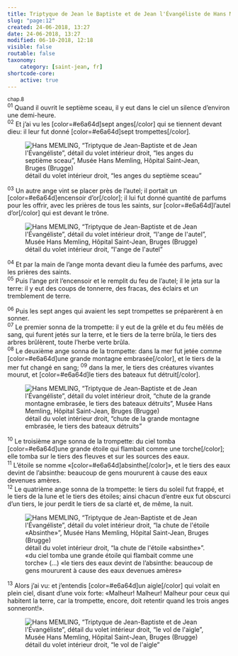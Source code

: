 ```yaml
---
title: Triptyque de Jean le Baptiste et de Jean l'Évangéliste de Hans Memling
slug: "page:12"
created: 24-06-2018, 13:27
date: 24-06-2018, 13:27
modified: 06-10-2018, 12:18
visible: false
routable: false
taxonomy:
    category: [saint-jean, fr]
shortcode-core:
    active: true
---
```

<sup>chap.8</sup>  
<sup>01</sup> 
Quand il ouvrit le septième sceau, il y eut dans le ciel un silence d’environ une demi-heure.  
<sup>02</sup> 
Et j’ai vu les [color=#e6a64d]sept anges[/color] qui se tiennent devant dieu: il leur fut donné [color=#e6a64d]sept trompettes[/color].

<figure><picture>
<source
sizes="(max-width: 767px) 98vw, (min-width: 959px) 50vw, 86vw"
srcset="
/user/sites/docs/pages/01.home/06.bruges/01.hopital-saint-jean/01.saint-jean/12.saint-jean_12/7-anges-280.webp 280w,
/user/sites/docs/pages/01.home/06.bruges/01.hopital-saint-jean/01.saint-jean/12.saint-jean_12/7-anges-380.webp 380w,
/user/sites/docs/pages/01.home/06.bruges/01.hopital-saint-jean/01.saint-jean/12.saint-jean_12/7-anges-480.webp 480w,
/user/sites/docs/pages/01.home/06.bruges/01.hopital-saint-jean/01.saint-jean/12.saint-jean_12/7-anges-640.webp 640w,
/user/sites/docs/pages/01.home/06.bruges/01.hopital-saint-jean/01.saint-jean/12.saint-jean_12/7-anges-840.webp 840w,
/user/sites/docs/pages/01.home/06.bruges/01.hopital-saint-jean/01.saint-jean/12.saint-jean_12/7-anges-1280.webp 1280w,
/user/sites/docs/pages/01.home/06.bruges/01.hopital-saint-jean/01.saint-jean/12.saint-jean_12/7-anges-1600.webp 1600w,
/user/sites/docs/pages/01.home/06.bruges/01.hopital-saint-jean/01.saint-jean/12.saint-jean_12/7-anges-1920.webp 1920w"
type="image/webp" />
<img
src="/user/sites/docs/pages/01.home/06.bruges/01.hopital-saint-jean/01.saint-jean/12.saint-jean_12/7-anges-640.jpg" title="Hans MEMLING, “Triptyque de Jean-Baptiste et de Jean l'Évangéliste”, détail du volet intérieur droit, “les anges du septième sceau”, Musée Hans Memling, Hôpital Saint-Jean, Bruges (Brugge)" alt="Hans MEMLING, “Triptyque de Jean-Baptiste et de Jean l'Évangéliste”, détail du volet intérieur droit, “les anges du septième sceau”, Musée Hans Memling, Hôpital Saint-Jean, Bruges (Brugge)" class="class-80-img"
sizes="(max-width: 767px) 98vw, (min-width: 959px) 50vw, 86vw"
srcset="
/user/sites/docs/pages/01.home/06.bruges/01.hopital-saint-jean/01.saint-jean/12.saint-jean_12/7-anges-280.jpg 280w,
/user/sites/docs/pages/01.home/06.bruges/01.hopital-saint-jean/01.saint-jean/12.saint-jean_12/7-anges-380.jpg 380w,
/user/sites/docs/pages/01.home/06.bruges/01.hopital-saint-jean/01.saint-jean/12.saint-jean_12/7-anges-480.jpg 480w,
/user/sites/docs/pages/01.home/06.bruges/01.hopital-saint-jean/01.saint-jean/12.saint-jean_12/7-anges-640.jpg 640w,
/user/sites/docs/pages/01.home/06.bruges/01.hopital-saint-jean/01.saint-jean/12.saint-jean_12/7-anges-840.jpg 840w,
/user/sites/docs/pages/01.home/06.bruges/01.hopital-saint-jean/01.saint-jean/12.saint-jean_12/7-anges-1280.jpg 1280w,
/user/sites/docs/pages/01.home/06.bruges/01.hopital-saint-jean/01.saint-jean/12.saint-jean_12/7-anges-1600.jpg 1600w,
/user/sites/docs/pages/01.home/06.bruges/01.hopital-saint-jean/01.saint-jean/12.saint-jean_12/7-anges-1920.jpg 1920w">
</picture><figcaption>détail du volet intérieur droit, “les anges du septième sceau”</figcaption></figure>

<sup>03</sup> 
Un autre ange vint se placer près de l’autel; il portait un [color=#e6a64d]encensoir d’or[/color]; il lui fut donné quantité de parfums pour les offrir, avec les prières de tous les saints, sur [color=#e6a64d]l’autel d’or[/color] qui est devant le trône.

<figure><picture>
<source
sizes="(max-width: 767px) 98vw, (min-width: 959px) 50vw, 86vw"
srcset="
/user/sites/docs/pages/01.home/06.bruges/01.hopital-saint-jean/01.saint-jean/12.saint-jean_12/autel-280.webp 280w,
/user/sites/docs/pages/01.home/06.bruges/01.hopital-saint-jean/01.saint-jean/12.saint-jean_12/autel-380.webp 380w,
/user/sites/docs/pages/01.home/06.bruges/01.hopital-saint-jean/01.saint-jean/12.saint-jean_12/autel-480.webp 480w,
/user/sites/docs/pages/01.home/06.bruges/01.hopital-saint-jean/01.saint-jean/12.saint-jean_12/autel-640.webp 640w,
/user/sites/docs/pages/01.home/06.bruges/01.hopital-saint-jean/01.saint-jean/12.saint-jean_12/autel-840.webp 840w,
/user/sites/docs/pages/01.home/06.bruges/01.hopital-saint-jean/01.saint-jean/12.saint-jean_12/autel-1280.webp 1280w,
/user/sites/docs/pages/01.home/06.bruges/01.hopital-saint-jean/01.saint-jean/12.saint-jean_12/autel-1600.webp 1600w,
/user/sites/docs/pages/01.home/06.bruges/01.hopital-saint-jean/01.saint-jean/12.saint-jean_12/autel-1920.webp 1920w"
type="image/webp" />
<img
src="/user/sites/docs/pages/01.home/06.bruges/01.hopital-saint-jean/01.saint-jean/12.saint-jean_12/autel-640.jpg" title="Hans MEMLING, “Triptyque de Jean-Baptiste et de Jean l'Évangéliste”, détail du volet intérieur droit, “l'ange de l'autel”, Musée Hans Memling, Hôpital Saint-Jean, Bruges (Brugge)" alt="Hans MEMLING, “Triptyque de Jean-Baptiste et de Jean l'Évangéliste”, détail du volet intérieur droit, “l'ange de l'autel”, Musée Hans Memling, Hôpital Saint-Jean, Bruges (Brugge)" class="class-80-img"
sizes="(max-width: 767px) 98vw, (min-width: 959px) 50vw, 86vw"
srcset="
/user/sites/docs/pages/01.home/06.bruges/01.hopital-saint-jean/01.saint-jean/12.saint-jean_12/autel-280.jpg 280w,
/user/sites/docs/pages/01.home/06.bruges/01.hopital-saint-jean/01.saint-jean/12.saint-jean_12/autel-380.jpg 380w,
/user/sites/docs/pages/01.home/06.bruges/01.hopital-saint-jean/01.saint-jean/12.saint-jean_12/autel-480.jpg 480w,
/user/sites/docs/pages/01.home/06.bruges/01.hopital-saint-jean/01.saint-jean/12.saint-jean_12/autel-640.jpg 640w,
/user/sites/docs/pages/01.home/06.bruges/01.hopital-saint-jean/01.saint-jean/12.saint-jean_12/autel-840.jpg 840w,
/user/sites/docs/pages/01.home/06.bruges/01.hopital-saint-jean/01.saint-jean/12.saint-jean_12/autel-1280.jpg 1280w,
/user/sites/docs/pages/01.home/06.bruges/01.hopital-saint-jean/01.saint-jean/12.saint-jean_12/autel-1600.jpg 1600w,
/user/sites/docs/pages/01.home/06.bruges/01.hopital-saint-jean/01.saint-jean/12.saint-jean_12/autel-1920.jpg 1920w">
</picture><figcaption>détail du volet intérieur droit, “l'ange de l'autel”</figcaption></figure>

<sup>04</sup> 
Et par la main de l’ange monta devant dieu la fumée des parfums, avec les prières des saints.  
<sup>05</sup> 
Puis l’ange prit l’encensoir et le remplit du feu de l’autel; il le jeta sur la terre: il y eut des coups de tonnerre, des fracas, des éclairs et un tremblement de terre.

<sup>06</sup> 
Puis les sept anges qui avaient les sept trompettes se préparèrent à en sonner.  
<sup>07</sup> 
Le premier sonna de la trompette: il y eut de la grêle et du feu mêlés de sang, qui furent jetés sur la terre, et le tiers de la terre brûla, le tiers des arbres brûlèrent, toute l’herbe verte brûla.  
<sup>08</sup> 
Le deuxième ange sonna de la trompette: dans la mer fut jetée comme [color=#e6a64d]une grande montagne embrasée[/color], et le tiers de la mer fut changé en sang; 
<sup>09</sup> 
dans la mer, le tiers des créatures vivantes mourut, et [color=#e6a64d]le tiers des bateaux fut détruit[/color].

<figure><picture>
<source
sizes="(max-width: 767px) 98vw, (min-width: 959px) 50vw, 86vw"
srcset="
/user/sites/docs/pages/01.home/06.bruges/01.hopital-saint-jean/01.saint-jean/12.saint-jean_12/bateaux-280.webp 280w,
/user/sites/docs/pages/01.home/06.bruges/01.hopital-saint-jean/01.saint-jean/12.saint-jean_12/bateaux-380.webp 380w,
/user/sites/docs/pages/01.home/06.bruges/01.hopital-saint-jean/01.saint-jean/12.saint-jean_12/bateaux-480.webp 480w,
/user/sites/docs/pages/01.home/06.bruges/01.hopital-saint-jean/01.saint-jean/12.saint-jean_12/bateaux-640.webp 640w,
/user/sites/docs/pages/01.home/06.bruges/01.hopital-saint-jean/01.saint-jean/12.saint-jean_12/bateaux-840.webp 840w,
/user/sites/docs/pages/01.home/06.bruges/01.hopital-saint-jean/01.saint-jean/12.saint-jean_12/bateaux-1280.webp 1280w,
/user/sites/docs/pages/01.home/06.bruges/01.hopital-saint-jean/01.saint-jean/12.saint-jean_12/bateaux-1600.webp 1600w,
/user/sites/docs/pages/01.home/06.bruges/01.hopital-saint-jean/01.saint-jean/12.saint-jean_12/bateaux-1920.webp 1920w"
type="image/webp" />
<img
src="/user/sites/docs/pages/01.home/06.bruges/01.hopital-saint-jean/01.saint-jean/12.saint-jean_12/bateaux-640.jpg" title="Hans MEMLING, “Triptyque de Jean-Baptiste et de Jean l'Évangéliste”, détail du volet intérieur droit, “chute de la grande montagne embrasée, le tiers des bateaux détruits”, Musée Hans Memling, Hôpital Saint-Jean, Bruges (Brugge)" alt="Hans MEMLING, “Triptyque de Jean-Baptiste et de Jean l'Évangéliste”, détail du volet intérieur droit, “chute de la grande montagne embrasée, le tiers des bateaux détruits”, Musée Hans Memling, Hôpital Saint-Jean, Bruges (Brugge)" class="class-80-img"
sizes="(max-width: 767px) 98vw, (min-width: 959px) 50vw, 86vw"
srcset="
/user/sites/docs/pages/01.home/06.bruges/01.hopital-saint-jean/01.saint-jean/12.saint-jean_12/bateaux-280.jpg 280w,
/user/sites/docs/pages/01.home/06.bruges/01.hopital-saint-jean/01.saint-jean/12.saint-jean_12/bateaux-380.jpg 380w,
/user/sites/docs/pages/01.home/06.bruges/01.hopital-saint-jean/01.saint-jean/12.saint-jean_12/bateaux-480.jpg 480w,
/user/sites/docs/pages/01.home/06.bruges/01.hopital-saint-jean/01.saint-jean/12.saint-jean_12/bateaux-640.jpg 640w,
/user/sites/docs/pages/01.home/06.bruges/01.hopital-saint-jean/01.saint-jean/12.saint-jean_12/bateaux-840.jpg 840w,
/user/sites/docs/pages/01.home/06.bruges/01.hopital-saint-jean/01.saint-jean/12.saint-jean_12/bateaux-1280.jpg 1280w,
/user/sites/docs/pages/01.home/06.bruges/01.hopital-saint-jean/01.saint-jean/12.saint-jean_12/bateaux-1600.jpg 1600w,
/user/sites/docs/pages/01.home/06.bruges/01.hopital-saint-jean/01.saint-jean/12.saint-jean_12/bateaux-1920.jpg 1920w">
</picture><figcaption>détail du volet intérieur droit, “chute de la grande montagne embrasée, le tiers des bateaux détruits”</figcaption></figure>

<sup>10</sup> 
Le troisième ange sonna de la trompette: du ciel tomba [color=#e6a64d]une grande étoile qui flambait comme une torche[/color]; elle tomba sur le tiers des fleuves et sur les sources des eaux.  
<sup>11</sup> 
L’étoile se nomme «[color=#e6a64d]absinthe[/color]», et le tiers des eaux devint de l’absinthe: beaucoup de gens moururent à cause des eaux devenues amères.  
<sup>12</sup> 
Le quatrième ange sonna de la trompette: le tiers du soleil fut frappé, et le tiers de la lune et le tiers des étoiles; ainsi chacun d’entre eux fut obscurci d’un tiers, le jour perdit le tiers de sa clarté et, de même, la nuit.

<figure><picture>
<source
sizes="(max-width: 767px) 98vw, (min-width: 959px) 50vw, 86vw"
srcset="
/user/sites/docs/pages/01.home/06.bruges/01.hopital-saint-jean/01.saint-jean/12.saint-jean_12/absinthe-280.webp 280w,
/user/sites/docs/pages/01.home/06.bruges/01.hopital-saint-jean/01.saint-jean/12.saint-jean_12/absinthe-380.webp 380w,
/user/sites/docs/pages/01.home/06.bruges/01.hopital-saint-jean/01.saint-jean/12.saint-jean_12/absinthe-480.webp 480w,
/user/sites/docs/pages/01.home/06.bruges/01.hopital-saint-jean/01.saint-jean/12.saint-jean_12/absinthe-640.webp 640w,
/user/sites/docs/pages/01.home/06.bruges/01.hopital-saint-jean/01.saint-jean/12.saint-jean_12/absinthe-840.webp 840w,
/user/sites/docs/pages/01.home/06.bruges/01.hopital-saint-jean/01.saint-jean/12.saint-jean_12/absinthe-1280.webp 1280w,
/user/sites/docs/pages/01.home/06.bruges/01.hopital-saint-jean/01.saint-jean/12.saint-jean_12/absinthe-1600.webp 1600w,
/user/sites/docs/pages/01.home/06.bruges/01.hopital-saint-jean/01.saint-jean/12.saint-jean_12/absinthe-1920.webp 1920w"
type="image/webp" />
<img
src="/user/sites/docs/pages/01.home/06.bruges/01.hopital-saint-jean/01.saint-jean/12.saint-jean_12/absinthe-640.jpg" title="Hans MEMLING, “Triptyque de Jean-Baptiste et de Jean l'Évangéliste”, détail du volet intérieur droit, “la chute de l'étoile «Absinthe»”, Musée Hans Memling, Hôpital Saint-Jean, Bruges (Brugge)" alt="Hans MEMLING, “Triptyque de Jean-Baptiste et de Jean l'Évangéliste”, détail du volet intérieur droit, “la chute de l'étoile «Absinthe»”, Musée Hans Memling, Hôpital Saint-Jean, Bruges (Brugge)" class="class-diane-img"
sizes="(max-width: 767px) 98vw, (min-width: 959px) 50vw, 86vw"
srcset="
/user/sites/docs/pages/01.home/06.bruges/01.hopital-saint-jean/01.saint-jean/12.saint-jean_12/absinthe-280.jpg 280w,
/user/sites/docs/pages/01.home/06.bruges/01.hopital-saint-jean/01.saint-jean/12.saint-jean_12/absinthe-380.jpg 380w,
/user/sites/docs/pages/01.home/06.bruges/01.hopital-saint-jean/01.saint-jean/12.saint-jean_12/absinthe-480.jpg 480w,
/user/sites/docs/pages/01.home/06.bruges/01.hopital-saint-jean/01.saint-jean/12.saint-jean_12/absinthe-640.jpg 640w,
/user/sites/docs/pages/01.home/06.bruges/01.hopital-saint-jean/01.saint-jean/12.saint-jean_12/absinthe-840.jpg 840w,
/user/sites/docs/pages/01.home/06.bruges/01.hopital-saint-jean/01.saint-jean/12.saint-jean_12/absinthe-1280.jpg 1280w,
/user/sites/docs/pages/01.home/06.bruges/01.hopital-saint-jean/01.saint-jean/12.saint-jean_12/absinthe-1600.jpg 1600w,
/user/sites/docs/pages/01.home/06.bruges/01.hopital-saint-jean/01.saint-jean/12.saint-jean_12/absinthe-1920.jpg 1920w">
</picture><figcaption>détail du volet intérieur droit, “la chute de l'étoile «absinthe»”.<br>«du ciel tomba une grande étoile qui flambait comme une torche» (…) «le tiers des eaux devint de l’absinthe: beaucoup de gens moururent à cause des eaux devenues amères»</figcaption></figure>

<sup>13</sup> 
Alors j’ai vu: et j’entendis [color=#e6a64d]un aigle[/color] qui volait en plein ciel, disant d’une voix forte: «Malheur! Malheur! Malheur pour ceux qui habitent la terre, car la trompette, encore, doit retentir quand les trois anges sonneront!».

<figure><picture>
<source
sizes="(max-width: 767px) 98vw, (min-width: 959px) 50vw, 86vw"
srcset="
/user/sites/docs/pages/01.home/06.bruges/01.hopital-saint-jean/01.saint-jean/12.saint-jean_12/aigle-280.webp 280w,
/user/sites/docs/pages/01.home/06.bruges/01.hopital-saint-jean/01.saint-jean/12.saint-jean_12/aigle-380.webp 380w,
/user/sites/docs/pages/01.home/06.bruges/01.hopital-saint-jean/01.saint-jean/12.saint-jean_12/aigle-480.webp 480w,
/user/sites/docs/pages/01.home/06.bruges/01.hopital-saint-jean/01.saint-jean/12.saint-jean_12/aigle-640.webp 640w,
/user/sites/docs/pages/01.home/06.bruges/01.hopital-saint-jean/01.saint-jean/12.saint-jean_12/aigle-840.webp 840w,
/user/sites/docs/pages/01.home/06.bruges/01.hopital-saint-jean/01.saint-jean/12.saint-jean_12/aigle-1280.webp 1280w,
/user/sites/docs/pages/01.home/06.bruges/01.hopital-saint-jean/01.saint-jean/12.saint-jean_12/aigle-1600.webp 1600w,
/user/sites/docs/pages/01.home/06.bruges/01.hopital-saint-jean/01.saint-jean/12.saint-jean_12/aigle-1920.webp 1920w"
type="image/webp" />
<img
src="/user/sites/docs/pages/01.home/06.bruges/01.hopital-saint-jean/01.saint-jean/12.saint-jean_12/aigle-640.jpg" title="Hans MEMLING, “Triptyque de Jean-Baptiste et de Jean l'Évangéliste”, détail du volet intérieur droit, “le vol de l'aigle”, Musée Hans Memling, Hôpital Saint-Jean, Bruges (Brugge)" alt="Hans MEMLING, “Triptyque de Jean-Baptiste et de Jean l'Évangéliste”, détail du volet intérieur droit, “le vol de l'aigle”, Musée Hans Memling, Hôpital Saint-Jean, Bruges (Brugge)" class="class-40-img"
sizes="(max-width: 767px) 98vw, (min-width: 959px) 50vw, 86vw"
srcset="
/user/sites/docs/pages/01.home/06.bruges/01.hopital-saint-jean/01.saint-jean/12.saint-jean_12/aigle-280.jpg 280w,
/user/sites/docs/pages/01.home/06.bruges/01.hopital-saint-jean/01.saint-jean/12.saint-jean_12/aigle-380.jpg 380w,
/user/sites/docs/pages/01.home/06.bruges/01.hopital-saint-jean/01.saint-jean/12.saint-jean_12/aigle-480.jpg 480w,
/user/sites/docs/pages/01.home/06.bruges/01.hopital-saint-jean/01.saint-jean/12.saint-jean_12/aigle-640.jpg 640w,
/user/sites/docs/pages/01.home/06.bruges/01.hopital-saint-jean/01.saint-jean/12.saint-jean_12/aigle-840.jpg 840w,
/user/sites/docs/pages/01.home/06.bruges/01.hopital-saint-jean/01.saint-jean/12.saint-jean_12/aigle-1280.jpg 1280w,
/user/sites/docs/pages/01.home/06.bruges/01.hopital-saint-jean/01.saint-jean/12.saint-jean_12/aigle-1600.jpg 1600w,
/user/sites/docs/pages/01.home/06.bruges/01.hopital-saint-jean/01.saint-jean/12.saint-jean_12/aigle-1920.jpg 1920w">
</picture><figcaption>détail du volet intérieur droit, “le vol de l'aigle”</figcaption></figure>